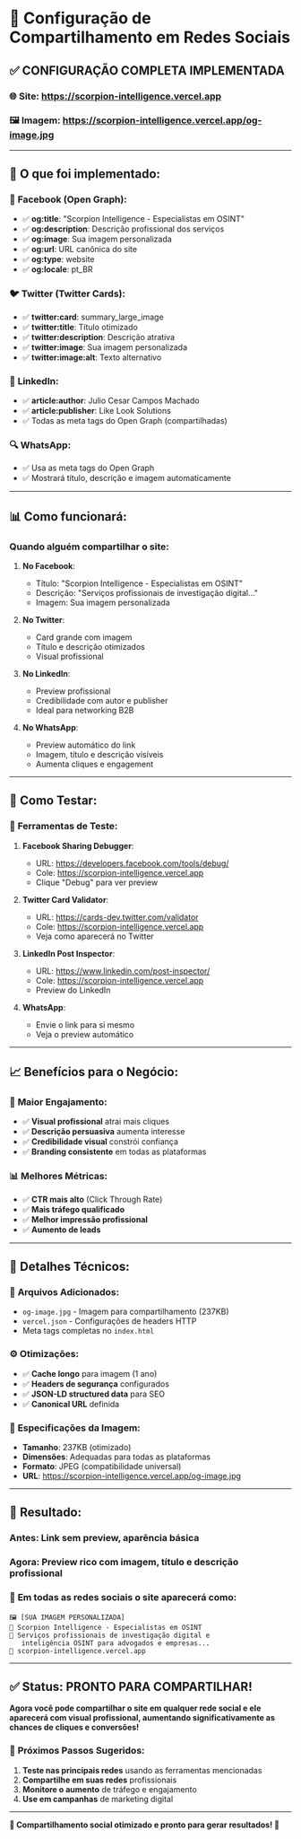 # 📱 Configuração de Compartilhamento em Redes Sociais

## ✅ **CONFIGURAÇÃO COMPLETA IMPLEMENTADA**

### 🌐 **Site**: https://scorpion-intelligence.vercel.app
### 🖼️ **Imagem**: https://scorpion-intelligence.vercel.app/og-image.jpg

---

## 🎯 **O que foi implementado:**

### 📘 **Facebook (Open Graph):**
- ✅ **og:title**: "Scorpion Intelligence - Especialistas em OSINT"
- ✅ **og:description**: Descrição profissional dos serviços
- ✅ **og:image**: Sua imagem personalizada
- ✅ **og:url**: URL canônica do site
- ✅ **og:type**: website
- ✅ **og:locale**: pt_BR

### 🐦 **Twitter (Twitter Cards):**
- ✅ **twitter:card**: summary_large_image
- ✅ **twitter:title**: Título otimizado
- ✅ **twitter:description**: Descrição atrativa
- ✅ **twitter:image**: Sua imagem personalizada
- ✅ **twitter:image:alt**: Texto alternativo

### 💼 **LinkedIn:**
- ✅ **article:author**: Julio Cesar Campos Machado
- ✅ **article:publisher**: Like Look Solutions
- ✅ Todas as meta tags do Open Graph (compartilhadas)

### 🔍 **WhatsApp:**
- ✅ Usa as meta tags do Open Graph
- ✅ Mostrará título, descrição e imagem automaticamente

---

## 📊 **Como funcionará:**

### **Quando alguém compartilhar o site:**

1. **No Facebook**: 
   - Título: "Scorpion Intelligence - Especialistas em OSINT"
   - Descrição: "Serviços profissionais de investigação digital..."
   - Imagem: Sua imagem personalizada

2. **No Twitter**:
   - Card grande com imagem
   - Título e descrição otimizados
   - Visual profissional

3. **No LinkedIn**:
   - Preview profissional
   - Credibilidade com autor e publisher
   - Ideal para networking B2B

4. **No WhatsApp**:
   - Preview automático do link
   - Imagem, título e descrição visíveis
   - Aumenta cliques e engagement

---

## 🧪 **Como Testar:**

### 🔧 **Ferramentas de Teste:**

1. **Facebook Sharing Debugger**:
   - URL: https://developers.facebook.com/tools/debug/
   - Cole: https://scorpion-intelligence.vercel.app
   - Clique "Debug" para ver preview

2. **Twitter Card Validator**:
   - URL: https://cards-dev.twitter.com/validator
   - Cole: https://scorpion-intelligence.vercel.app
   - Veja como aparecerá no Twitter

3. **LinkedIn Post Inspector**:
   - URL: https://www.linkedin.com/post-inspector/
   - Cole: https://scorpion-intelligence.vercel.app
   - Preview do LinkedIn

4. **WhatsApp**:
   - Envie o link para si mesmo
   - Veja o preview automático

---

## 📈 **Benefícios para o Negócio:**

### 🎯 **Maior Engajamento:**
- ✅ **Visual profissional** atrai mais cliques
- ✅ **Descrição persuasiva** aumenta interesse
- ✅ **Credibilidade visual** constrói confiança
- ✅ **Branding consistente** em todas as plataformas

### 📊 **Melhores Métricas:**
- ✅ **CTR mais alto** (Click Through Rate)
- ✅ **Mais tráfego qualificado**
- ✅ **Melhor impressão profissional**
- ✅ **Aumento de leads**

---

## 🔧 **Detalhes Técnicos:**

### 📁 **Arquivos Adicionados:**
- `og-image.jpg` - Imagem para compartilhamento (237KB)
- `vercel.json` - Configurações de headers HTTP
- Meta tags completas no `index.html`

### ⚙️ **Otimizações:**
- ✅ **Cache longo** para imagem (1 ano)
- ✅ **Headers de segurança** configurados
- ✅ **JSON-LD structured data** para SEO
- ✅ **Canonical URL** definida

### 📏 **Especificações da Imagem:**
- **Tamanho**: 237KB (otimizado)
- **Dimensões**: Adequadas para todas as plataformas
- **Formato**: JPEG (compatibilidade universal)
- **URL**: https://scorpion-intelligence.vercel.app/og-image.jpg

---

## 🚀 **Resultado:**

### **Antes**: Link sem preview, aparência básica
### **Agora**: Preview rico com imagem, título e descrição profissional

### 📱 **Em todas as redes sociais o site aparecerá como:**
```
🖼️ [SUA IMAGEM PERSONALIZADA]
📰 Scorpion Intelligence - Especialistas em OSINT
📝 Serviços profissionais de investigação digital e 
   inteligência OSINT para advogados e empresas...
🔗 scorpion-intelligence.vercel.app
```

---

## ✅ **Status: PRONTO PARA COMPARTILHAR!**

**Agora você pode compartilhar o site em qualquer rede social e ele aparecerá com visual profissional, aumentando significativamente as chances de cliques e conversões!**

### 🎯 **Próximos Passos Sugeridos:**
1. **Teste nas principais redes** usando as ferramentas mencionadas
2. **Compartilhe em suas redes** profissionais
3. **Monitore o aumento** de tráfego e engajamento
4. **Use em campanhas** de marketing digital

---

**🎊 Compartilhamento social otimizado e pronto para gerar resultados! 🎊**
